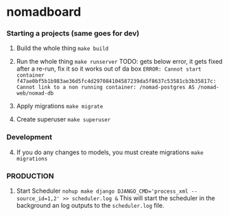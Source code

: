 # nomadboard

### Starting a projects (same goes for dev)

1. Build the whole thing
`make build`

2. Run the whole thing
`make runserver`
TODO: gets below error, it gets fixed after a re-run, fix it so it works out of da box
`ERROR: Cannot start container f47ae0bf5b1b983ae36d5fc4d297084104587239da5f8637c53581cb3b35817c: Cannot link to a non running container: /nomad-postgres AS /nomad-web/nomad-db`

3. Apply migrations
`make migrate`

4. Create superuser
`make superuser`

### Development
4. If you do any changes to models, you must create migrations
`make migrations`



### PRODUCTION

1. Start Scheduler
`nohup make django DJANGO_CMD='process_xml --source_id=1,2' >> scheduler.log &`
This will start the scheduler in the background an log outputs to the `scheduler.log` file.
